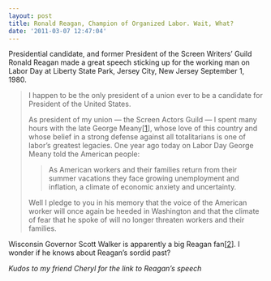 ```yaml
---
layout: post
title: Ronald Reagan, Champion of Organized Labor. Wait, What?
date: '2011-03-07 12:47:04'
---
```


Presidential candidate, and former President of the Screen Writers’ Guild Ronald Reagan made a great speech sticking up for the working man on Labor Day at Liberty State Park, Jersey City, New Jersey September 1, 1980.

> I happen to be the only president of a union ever to be a candidate for President of the United States.
> 
> As president of my union — the Screen Actors Guild — I spent many hours with the late George Meany[[1](http://en.wikipedia.org/wiki/George_Meany "George Meany on Wikipedia")], whose love of this country and whose belief in a strong defense against all totalitarians is one of labor’s greatest legacies. One year ago today on Labor Day George Meany told the American people:
> 
> > As American workers and their families return from their summer vacations they face growing unemployment and inflation, a climate of economic anxiety and uncertainty.
> 
> Well I pledge to you in his memory that the voice of the American worker will once again be heeded in Washington and that the climate of fear that he spoke of will no longer threaten workers and their families.

Wisconsin Governor Scott Walker is apparently a big Reagan fan[[2](http://host.madison.com/ct/news/article_79574432-41b8-11e0-a847-001cc4c03286.html "Walker loves Reagan")]. I wonder if he knows about Reagan’s sordid past?

_Kudos to my friend Cheryl for the link to Reagan’s speech_